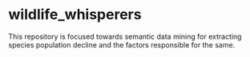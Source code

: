 # wildlife_whisperers
This repository is focused towards semantic data mining for extracting species population decline and the factors responsible for the same.
